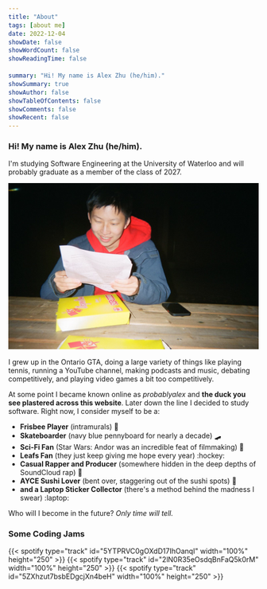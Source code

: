 ```yaml
---
title: "About"
tags: [about me]
date: 2022-12-04
showDate: false
showWordCount: false
showReadingTime: false

summary: "Hi! My name is Alex Zhu (he/him)."
showSummary: true
showAuthor: false
showTableOfContents: false
showComments: false
showRecent: false
---
```

### Hi! My name is Alex Zhu (he/him).

I'm studying Software Engineering at the University of Waterloo and will probably graduate as a member of the class of 2027.

![Polaroid picture of Alex Zhu reading something outside of Waterloo Campus Pizza.](pizza.jpg "Waterloo Campus Pizza, 2022")

I grew up in the Ontario GTA, doing a large variety of things like playing tennis, running a YouTube channel, making podcasts and music, debating competitively, and playing video games a bit too competitively.

At some point I became known online as *probablyalex* and **the duck you see plastered across this website**. Later down the line I decided to study software. Right now, I consider myself to be a:
- **Frisbee Player** (intramurals) :flying_disc:
- **Skateboarder** (navy blue pennyboard for nearly a decade) :skateboard:
- **Sci-Fi Fan** (Star Wars: Andor was an incredible feat of filmmaking) 🌌
- **Leafs Fan** (they just keep giving me hope every year) :hockey:
- **Casual Rapper and Producer** (somewhere hidden in the deep depths of SoundCloud rap) :microphone:
- **AYCE Sushi Lover** (bent over, staggering out of the sushi spots) :sushi:
- **and a Laptop Sticker Collector** (there's a method behind the madness I swear) :laptop:

Who will I become in the future? *Only time will tell.*

### Some Coding Jams
{{< spotify type="track" id="5YTPRVC0gOXdD17IhOanqI" width="100%" height="250" >}}
{{< spotify type="track" id="2lN0R35eOsdqBnFaQ5k0rM" width="100%" height="250" >}}
{{< spotify type="track" id="5ZXhzut7bsbEDgcjXn4beH" width="100%" height="250" >}}